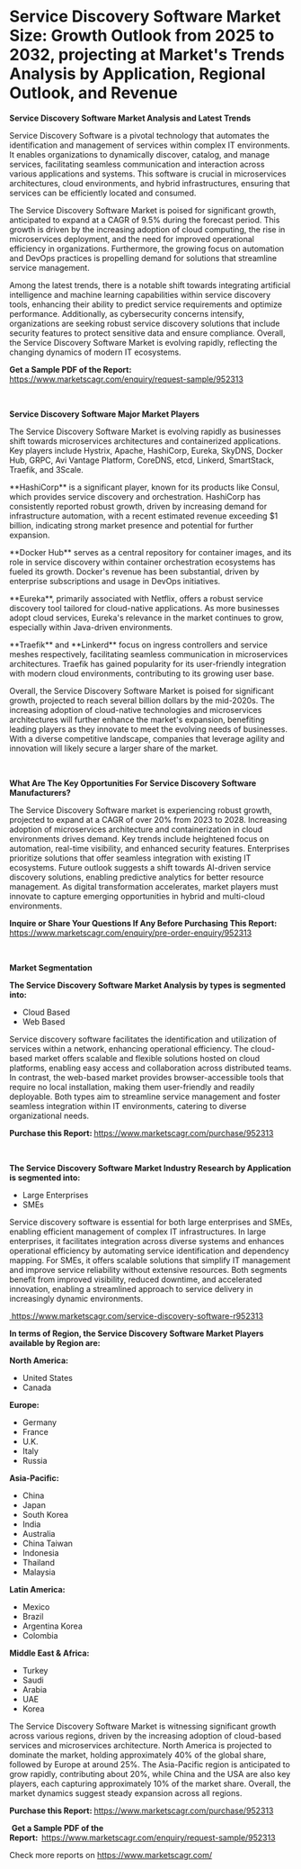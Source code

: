 <p><h1>Service Discovery Software Market Size: Growth Outlook from 2025 to 2032, projecting at Market's Trends Analysis by Application, Regional Outlook, and Revenue</h1></p><p><strong>Service Discovery Software Market Analysis and Latest Trends</strong></p>
<p><p>Service Discovery Software is a pivotal technology that automates the identification and management of services within complex IT environments. It enables organizations to dynamically discover, catalog, and manage services, facilitating seamless communication and interaction across various applications and systems. This software is crucial in microservices architectures, cloud environments, and hybrid infrastructures, ensuring that services can be efficiently located and consumed.</p><p>The Service Discovery Software Market is poised for significant growth, anticipated to expand at a CAGR of 9.5% during the forecast period. This growth is driven by the increasing adoption of cloud computing, the rise in microservices deployment, and the need for improved operational efficiency in organizations. Furthermore, the growing focus on automation and DevOps practices is propelling demand for solutions that streamline service management.</p><p>Among the latest trends, there is a notable shift towards integrating artificial intelligence and machine learning capabilities within service discovery tools, enhancing their ability to predict service requirements and optimize performance. Additionally, as cybersecurity concerns intensify, organizations are seeking robust service discovery solutions that include security features to protect sensitive data and ensure compliance. Overall, the Service Discovery Software Market is evolving rapidly, reflecting the changing dynamics of modern IT ecosystems.</p></p>
<p><strong>Get a Sample PDF of the Report:&nbsp;</strong> <a href="https://www.marketscagr.com/enquiry/request-sample/952313?utm_campaign=1879&utm_medium=2&utm_source=Github&utm_content=ia&utm_term=06032025&utm_id=service-discovery-software">https://www.marketscagr.com/enquiry/request-sample/952313</a></p>
<p>&nbsp;</p>
<p><strong>Service Discovery Software Major Market Players</strong></p>
<p><p>The Service Discovery Software Market is evolving rapidly as businesses shift towards microservices architectures and containerized applications. Key players include Hystrix, Apache, HashiCorp, Eureka, SkyDNS, Docker Hub, GRPC, Avi Vantage Platform, CoreDNS, etcd, Linkerd, SmartStack, Traefik, and 3Scale.</p><p>**HashiCorp** is a significant player, known for its products like Consul, which provides service discovery and orchestration. HashiCorp has consistently reported robust growth, driven by increasing demand for infrastructure automation, with a recent estimated revenue exceeding $1 billion, indicating strong market presence and potential for further expansion.</p><p>**Docker Hub** serves as a central repository for container images, and its role in service discovery within container orchestration ecosystems has fueled its growth. Docker's revenue has been substantial, driven by enterprise subscriptions and usage in DevOps initiatives.</p><p>**Eureka**, primarily associated with Netflix, offers a robust service discovery tool tailored for cloud-native applications. As more businesses adopt cloud services, Eureka's relevance in the market continues to grow, especially within Java-driven environments.</p><p>**Traefik** and **Linkerd** focus on ingress controllers and service meshes respectively, facilitating seamless communication in microservices architectures. Traefik has gained popularity for its user-friendly integration with modern cloud environments, contributing to its growing user base.</p><p>Overall, the Service Discovery Software Market is poised for significant growth, projected to reach several billion dollars by the mid-2020s. The increasing adoption of cloud-native technologies and microservices architectures will further enhance the market's expansion, benefiting leading players as they innovate to meet the evolving needs of businesses. With a diverse competitive landscape, companies that leverage agility and innovation will likely secure a larger share of the market.</p></p>
<p>&nbsp;</p>
<p><strong>What Are The Key Opportunities For Service Discovery Software Manufacturers?</strong></p>
<p><p>The Service Discovery Software market is experiencing robust growth, projected to expand at a CAGR of over 20% from 2023 to 2028. Increasing adoption of microservices architecture and containerization in cloud environments drives demand. Key trends include heightened focus on automation, real-time visibility, and enhanced security features. Enterprises prioritize solutions that offer seamless integration with existing IT ecosystems. Future outlook suggests a shift towards AI-driven service discovery solutions, enabling predictive analytics for better resource management. As digital transformation accelerates, market players must innovate to capture emerging opportunities in hybrid and multi-cloud environments.</p></p>
<p><strong>Inquire or Share Your Questions If Any Before Purchasing This Report:</strong> <a href="https://www.marketscagr.com/enquiry/pre-order-enquiry/952313?utm_campaign=1879&utm_medium=2&utm_source=Github&utm_content=ia&utm_term=06032025&utm_id=service-discovery-software">https://www.marketscagr.com/enquiry/pre-order-enquiry/952313</a></p>
<p>&nbsp;</p>
<p><strong>Market Segmentation</strong></p>
<p><strong>The Service Discovery Software Market Analysis by types is segmented into:</strong></p>
<p><ul><li>Cloud Based</li><li>Web Based</li></ul></p>
<p><p>Service discovery software facilitates the identification and utilization of services within a network, enhancing operational efficiency. The cloud-based market offers scalable and flexible solutions hosted on cloud platforms, enabling easy access and collaboration across distributed teams. In contrast, the web-based market provides browser-accessible tools that require no local installation, making them user-friendly and readily deployable. Both types aim to streamline service management and foster seamless integration within IT environments, catering to diverse organizational needs.</p></p>
<p><strong>Purchase this Report:&nbsp;</strong><a href="https://www.marketscagr.com/purchase/952313?utm_campaign=1879&utm_medium=2&utm_source=Github&utm_content=ia&utm_term=06032025&utm_id=service-discovery-software">https://www.marketscagr.com/purchase/952313</a></p>
<p>&nbsp;</p>
<p><strong>The Service Discovery Software Market Industry Research by Application is segmented into:</strong></p>
<p><ul><li>Large Enterprises</li><li>SMEs</li></ul></p>
<p><p>Service discovery software is essential for both large enterprises and SMEs, enabling efficient management of complex IT infrastructures. In large enterprises, it facilitates integration across diverse systems and enhances operational efficiency by automating service identification and dependency mapping. For SMEs, it offers scalable solutions that simplify IT management and improve service reliability without extensive resources. Both segments benefit from improved visibility, reduced downtime, and accelerated innovation, enabling a streamlined approach to service delivery in increasingly dynamic environments.</p></p>
<p><a href="https://www.marketscagr.com/service-discovery-software-r952313?utm_campaign=1879&utm_medium=2&utm_source=Github&utm_content=ia&utm_term=06032025&utm_id=service-discovery-software">&nbsp;https://www.marketscagr.com/service-discovery-software-r952313</a></p>
<p><strong>In terms of Region, the Service Discovery Software Market Players available by Region are:</strong></p>
<p>
    <p> <strong> North America: </strong>
        <ul>
            <li>United States</li>
            <li>Canada</li>
        </ul>
        </p> 
    <p> <strong> Europe: </strong>
        <ul>
            <li>Germany</li>
            <li>France</li>
            <li>U.K.</li>
            <li>Italy</li>
            <li>Russia</li>
        </ul>
        </p> 
    <p> <strong> Asia-Pacific: </strong>
        <ul>
            <li>China</li>
            <li>Japan</li>
            <li>South Korea</li>
            <li>India</li>
            <li>Australia</li>
            <li>China Taiwan</li>
            <li>Indonesia</li>
            <li>Thailand</li>
            <li>Malaysia</li>
        </ul>
        </p> 
    <p> <strong> Latin America: </strong>
        <ul>
            <li>Mexico</li>
            <li>Brazil</li>
            <li>Argentina Korea</li>
            <li>Colombia</li>
        </ul>
        </p> 
    <p> <strong> Middle East & Africa: </strong>
        <ul>
            <li>Turkey</li>
            <li>Saudi</li>
            <li>Arabia</li>
            <li>UAE</li>
            <li>Korea</li>
        </ul>
    </p>
    </p>
<p><p>The Service Discovery Software Market is witnessing significant growth across various regions, driven by the increasing adoption of cloud-based services and microservices architecture. North America is projected to dominate the market, holding approximately 40% of the global share, followed by Europe at around 25%. The Asia-Pacific region is anticipated to grow rapidly, contributing about 20%, while China and the USA are also key players, each capturing approximately 10% of the market share. Overall, the market dynamics suggest steady expansion across all regions.</p></p>
<p><strong>Purchase this Report: </strong><a href="https://www.marketscagr.com/purchase/952313?utm_campaign=1879&utm_medium=2&utm_source=Github&utm_content=ia&utm_term=06032025&utm_id=service-discovery-software">https://www.marketscagr.com/purchase/952313</a></p>
<p>&nbsp;<strong>Get a Sample PDF of the Report:&nbsp;&nbsp;</strong><a href="https://www.marketscagr.com/enquiry/request-sample/952313?utm_campaign=1879&utm_medium=2&utm_source=Github&utm_content=ia&utm_term=06032025&utm_id=service-discovery-software">https://www.marketscagr.com/enquiry/request-sample/952313</a></p>
<p><strong></strong></p>
<p>Check more reports on <a href="https://www.marketscagr.com/?utm_campaign=1879&utm_medium=2&utm_source=Github&utm_content=ia&utm_term=06032025&utm_id=service-discovery-software">https://www.marketscagr.com/</a></p>